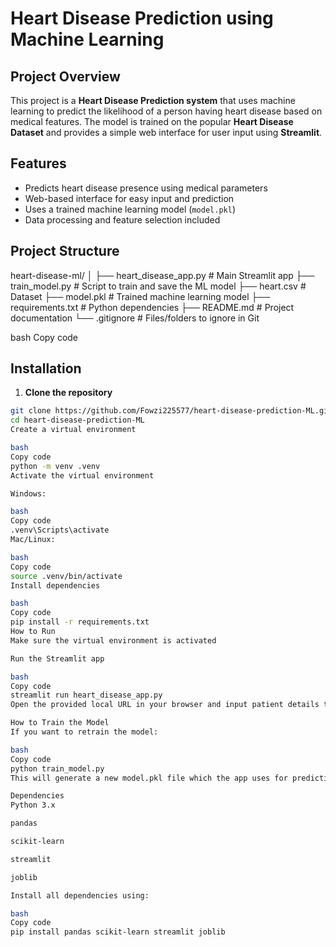 
# Heart Disease Prediction using Machine Learning

## Project Overview
This project is a **Heart Disease Prediction system** that uses machine learning to predict the likelihood of a person having heart disease based on medical features. The model is trained on the popular **Heart Disease Dataset** and provides a simple web interface for user input using **Streamlit**.

## Features
- Predicts heart disease presence using medical parameters
- Web-based interface for easy input and prediction
- Uses a trained machine learning model (`model.pkl`)
- Data processing and feature selection included

## Project Structure
heart-disease-ml/
│
├── heart_disease_app.py # Main Streamlit app
├── train_model.py # Script to train and save the ML model
├── heart.csv # Dataset
├── model.pkl # Trained machine learning model
├── requirements.txt # Python dependencies
├── README.md # Project documentation
└── .gitignore # Files/folders to ignore in Git

bash
Copy code

## Installation

1. **Clone the repository**
```bash
git clone https://github.com/Fowzi225577/heart-disease-prediction-ML.git
cd heart-disease-prediction-ML
Create a virtual environment

bash
Copy code
python -m venv .venv
Activate the virtual environment

Windows:

bash
Copy code
.venv\Scripts\activate
Mac/Linux:

bash
Copy code
source .venv/bin/activate
Install dependencies

bash
Copy code
pip install -r requirements.txt
How to Run
Make sure the virtual environment is activated

Run the Streamlit app

bash
Copy code
streamlit run heart_disease_app.py
Open the provided local URL in your browser and input patient details to get predictions.

How to Train the Model
If you want to retrain the model:

bash
Copy code
python train_model.py
This will generate a new model.pkl file which the app uses for predictions.

Dependencies
Python 3.x

pandas

scikit-learn

streamlit

joblib

Install all dependencies using:

bash
Copy code
pip install pandas scikit-learn streamlit joblib

